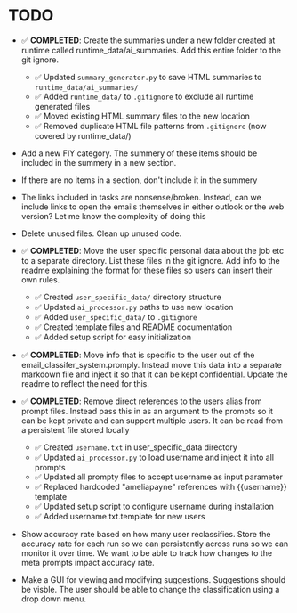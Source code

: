 # TODO

- ✅ **COMPLETED**: Create the summaries under a new folder created at runtime called runtime_data/ai_summaries. Add this entire folder to the git ignore.
  - ✅ Updated `summary_generator.py` to save HTML summaries to `runtime_data/ai_summaries/`
  - ✅ Added `runtime_data/` to `.gitignore` to exclude all runtime generated files
  - ✅ Moved existing HTML summary files to the new location
  - ✅ Removed duplicate HTML file patterns from `.gitignore` (now covered by runtime_data/)

- Add a new FIY category. The summery of these items should be included in the summery in a new section.

- If there are no items in a section, don't include it in the summery

- The links included in tasks are nonsense/broken. Instead, can we include links to open the emails themselves in either outlook or the web version? Let me know the complexity of doing this

- Delete unused files. Clean up unused code.

- ✅ **COMPLETED**: Move the user specific personal data about the job etc to a separate directory. List these files in the git ignore. Add info to the readme explaining the format for these files so users can insert their own rules.
  - ✅ Created `user_specific_data/` directory structure
  - ✅ Updated `ai_processor.py` paths to use new location
  - ✅ Added `user_specific_data/` to `.gitignore`
  - ✅ Created template files and README documentation
  - ✅ Added setup script for easy initialization

- ✅ **COMPLETED**: Move info that is specific to the user out of the email_classifer_system.promply. Instead move this data into a separate markdown file and inject it so that it can be kept confidential. Update the readme to reflect the need for this.



- ✅ **COMPLETED**: Remove direct references to the users alias from prompt files. Instead pass this in as an argument to the prompts so it can be kept private and can support multiple users. It can be read from a persistent file stored locally
  - ✅ Created `username.txt` in user_specific_data directory
  - ✅ Updated `ai_processor.py` to load username and inject it into all prompts
  - ✅ Updated all prompty files to accept username as input parameter
  - ✅ Replaced hardcoded "ameliapayne" references with {{username}} template
  - ✅ Updated setup script to configure username during installation
  - ✅ Added username.txt.template for new users

- Show accuracy rate based on how many user reclassifies. Store the accuracy rate for each run so we can persistently across runs so we can monitor it over time. We want to be able to track how changes to the meta prompts impact accuracy rate.

- Make a GUI for viewing and modifying suggestions. Suggestions should be visble. The user should be able to change the classification using a drop down menu.


